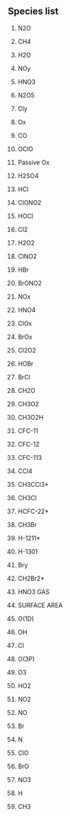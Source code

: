 ## Species list

 1. N2O
 2. CH4
 3. H2O       
 4. NOy
 5. HNO3       
 6. N2O5
 7. Cly
 8. Ox
 9. CO
10. OClO
11. Passive Ox
12. H2SO4       
13. HCl 
14. ClONO2
15. HOCl
16. Cl2         
17. H2O2
18. ClNO2
19. HBr
20. BrONO2
21. NOx 
22. HNO4 
23. ClOx
24. BrOx        
25. Cl2O2
26. HOBr
27. BrCl 
28. CH2O 
29. CH3O2 
30. CH3O2H      
31. CFC-11
32. CFC-12  
33. CFC-113
34. CCl4 
35. CH3CCl3*
36. CH3Cl
37. HCFC-22* 
38. CH3Br       
39. H-1211*
40. H-1301      
41. Bry 
42. CH2Br2* 
43. HNO3 GAS
44. SURFACE AREA          

45. O(1D)    
46. OH 
47. Cl
48. O(3P)
49. O3 
50. HO2  
51. NO2
52. NO 
53. Br
54. N  
55. ClO
56. BrO
57. NO3 
58. H
59. CH3

